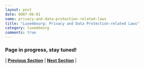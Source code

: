 ```yaml
---
layout: post
date: 0007-06-01
name: privacy-and-data-protection-related-laws
title: "Luxembourg: Privacy and Data Protection-related Laws"
category: luxembourg
comments: true
---
```


### Page in progress, stay tuned!


| **[Previous Section](https://neo-project.github.io/global-blockchain-compliance-hub//luxembourg/luxembourg-securities-related-laws.html)** | **[Next Section](https://neo-project.github.io/global-blockchain-compliance-hub//luxembourg/luxembourg-final-liability.html)** |
